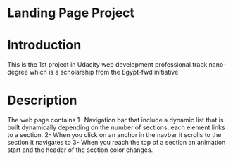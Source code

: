 # Landing Page Project

# Introduction
This is the 1st project in Udacity web development professional track nano-degree which is a scholarship from the Egypt-fwd initiative

# Description
The web page contains
1- Navigation bar that include a dynamic list that is built dynamically depending on the number of sections, each element links to a section.
2- When you click on an anchor in the navbar it scrolls to the section it navigates to
3- When you reach the top of a section an animation start and the header of the section color changes.
